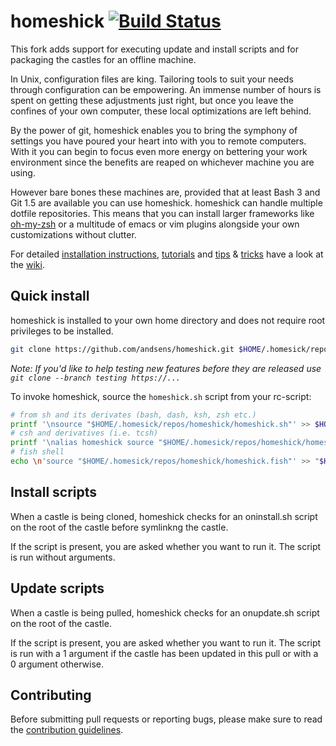 homeshick [![Build Status](https://travis-ci.org/andsens/homeshick.png?branch=development)](https://travis-ci.org/andsens/homeshick)
=========

This fork adds support for executing update and install scripts and for
packaging the castles for an offline machine.

In Unix, configuration files are king.
Tailoring tools to suit your needs through configuration can be empowering.
An immense number of hours is spent on getting these adjustments just right,
but once you leave the confines of your own computer, these local optimizations are left behind.

By the power of git, homeshick enables you to bring the symphony of settings
you have poured your heart into with you to remote computers.
With it you can begin to focus even more energy on bettering your work environment
since the benefits are reaped on whichever machine you are using.

However bare bones these machines are, provided that at least Bash 3 and Git 1.5 are available you can use homeshick.
homeshick can handle multiple dotfile repositories. This means that you can install
larger frameworks like [oh-my-zsh](https://github.com/robbyrussell/oh-my-zsh)
or a multitude of emacs or vim plugins alongside your own customizations without clutter.

For detailed [installation instructions](https://github.com/andsens/homeshick/wiki/Installation), [tutorials](https://github.com/andsens/homeshick/wiki/Tutorials) and [tips](https://github.com/andsens/homeshick/wiki/Automatic-deployment) & [tricks](https://github.com/andsens/homeshick/wiki/Symlinking) have a look at the [wiki](https://github.com/andsens/homeshick/wiki).

Quick install
-------------

homeshick is installed to your own home directory and does not require root privileges to be installed.
```sh
git clone https://github.com/andsens/homeshick.git $HOME/.homesick/repos/homeshick
```
*Note: If you'd like to help testing new features before they are released use `git clone --branch testing https://...`*

To invoke homeshick, source the `homeshick.sh` script from your rc-script:
```sh
# from sh and its derivates (bash, dash, ksh, zsh etc.)
printf '\nsource "$HOME/.homesick/repos/homeshick/homeshick.sh"' >> $HOME/.bashrc
# csh and derivatives (i.e. tcsh)
printf '\nalias homeshick source "$HOME/.homesick/repos/homeshick/homeshick.csh"\n' >> $HOME/.cshrc
# fish shell
echo \n'source "$HOME/.homesick/repos/homeshick/homeshick.fish"' >> "$HOME/.config/fish/config.fish"
```

Install scripts
---------------

When a castle is being cloned, homeshick checks for an oninstall.sh script on the root of the castle before symlinkng the castle.

If the script is present, you are asked whether you want to run it.
The script is run without arguments.

Update scripts
--------------

When a castle is being pulled, homeshick checks for an onupdate.sh script on the root of the castle.

If the script is present, you are asked whether you want to run it.
The script is run with a 1 argument if the castle has been updated in this pull or with a 0 argument otherwise.

Contributing
------------

Before submitting pull requests or reporting bugs, please make sure to read
the [contribution guidelines](CONTRIBUTING.md).
